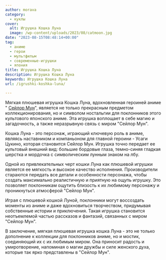 ```yaml
---
author: morava
category:
  - куклы
cover:
  alt: Игрушка Кошка Луна
  image: /wp-content/uploads/2023/08/catmoon.jpg
date: "2023-08-15T08:48:14+00:00"
tag:
  - аниме
  - герои
  - мультфильм
  - современные-игрушки
  - япония
title: Игрушка Кошка Луна
description: Игрушка Кошка Луна
keywords: Игрушка Кошка Луна
url: /igrushki-koshka-luna/

---
```

Мягкая плюшевая игрушка Кошка Луна, вдохновленная героиней аниме " [Сейлор Мун](https://www.adora.ru/igrushki-sejlor-mun/233/)", является не только прекрасным предметом коллекционирования, но и символом ностальгии для поклонников этого культового японского аниме. Эта игрушка воплощает в себе магию и загадочность, а также неразрывную связь с миром "Сейлор Мун".

Кошка Луна \- это персонаж, играющий ключевую роль в аниме, являясь наставником и компаньоном для главной героини \- Усаги Цукино, которая становится Сейлор Мун. Игрушка точно передает ее культовый внешний вид: большие бордовые глаза, темно-синяя гладкая шерстка и мордочка с символическим лунным знаком на лбу.

Одной из привлекательных черт кошки Луна как плюшевой игрушки является ее мягкость и высокое качество исполнения. Производители стараются передать все детали и особенности персонажа, чтобы создать максимально реалистичную и приятную на ощупь игрушку. Это позволяет поклонникам ощутить близость к их любимому персонажу и проникнуться атмосферой "Сейлор Мун".

Играя с плюшевой кошкой Луной, поклонники могут воссоздать моменты из аниме и даже вдохновиться творчеством, придумывая собственные истории и приключения. Такая игрушка становится неотъемлемой частью рассказов и фантазий, связанных с миром "Сейлор Мун".

В заключение, мягкая плюшевая игрушка кошка Луна \- это не только дополнение к коллекции для поклонников аниме, но и мостик, соединяющий их с их любимым миром. Она приносит радость и умиротворение, напоминая о магии дружбы и силе женского духа, которые так ярко представлены в "Сейлор Мун".
